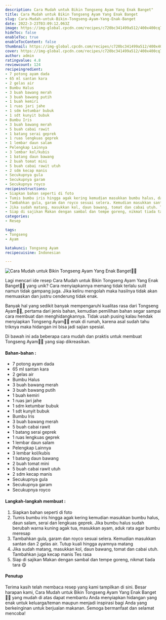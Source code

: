 ```yaml
---
description: Cara Mudah untuk Bikin Tongseng Ayam Yang Enak Banget"
title: Cara Mudah untuk Bikin Tongseng Ayam Yang Enak Banget
slug: Cara-Mudah-untuk-Bikin-Tongseng-Ayam-Yang-Enak-Banget
date: 2022-3-23T03:09:12.063Z
image: https://img-global.cpcdn.com/recipes/c720bc341499a512/400x400cq70/photo.jpg
hideToc: false
enableToc: true
enableTocContent: false
thumbnail: https://img-global.cpcdn.com/recipes/c720bc341499a512/400x400cq70/photo.jpg
cover: https://img-global.cpcdn.com/recipes/c720bc341499a512/400x400cq70/photo.jpg
author: admin
ratingvalue: 4.8
reviewcount: 124
recipeingredient:
- 7 potong ayam dada
- 65 ml santan kara
- 2 gelas air
- Bumbu Halus
- 3 buah bawang merah
- 3 buah bawang putih
- 1 buah kemiri
- 1 ruas jari jahe
- 1 sdm ketumbar bubuk
- 1 sdt kunyit bubuk
- Bumbu Iris
- 3 buah bawang merah
- 5 buah cabai rawit
- 1 batang serai geprek
- 1 ruas lengkuas geprek
- 1 lembar daun salam
- Pelengkap Lainnya
- 3 lembar kol/kubis
- 1 batang daun bawang
- 2 buah tomat mini
- 5 buah cabai rawit utuh
- 2 sdm kecap manis
- Secukupnya gula
- Secukupnya garam
- Secukupnya royco
recipeinstructions:
- Siapkan bahan seperti di foto
- Tumis bumbu iris hingga agak kering kemudian masukkan bumbu halus, daun salam, serai dan lengkuas geprek. Jika bumbu halus sudah berubah warna kuning agak tua, masukkan ayam, aduk rata agar bumbu meresap
- Tambahkan gula, garam dan royco sesuai selera. Kemudian masukkan santan dan 2 gelas air. Tutup kuali hingga ayamnya matang
- Jika sudah matang, masukkan kol, daun bawang, tomat dan cabai utuh. Tambahkan juga kecap manis Tes rasa
- Siap di sajikan Makan dengan sambal dan tempe goreng, nikmat tiada tara 😋
categories:
- Resep

tags:
- Tongseng
- Ayam

katakunci: Tongseng Ayam
recipecuisine: Indonesian

---
```


![Cara Mudah untuk Bikin Tongseng Ayam Yang Enak Banget👩‍🍳](https://img-global.cpcdn.com/recipes/c720bc341499a512/400x400cq70/photo.jpg)

Lagi mencari ide resep Cara Mudah untuk Bikin Tongseng Ayam Yang Enak Banget👩‍🍳 yang unik? Cara menyiapkannya memang tidak terlalu sulit namun tidak gampang juga. Jika keliru mengolah maka hasilnya tidak akan memuaskan dan justru cenderung tidak enak.

Banyak hal yang sedikit banyak mempengaruhi kualitas rasa dari Tongseng Ayam👩‍🍳, pertama dari jenis bahan, kemudian pemilihan bahan segar sampai cara membuat dan menghidangkannya. Tidak usah pusing kalau hendak menyiapkan Tongseng Ayam👩‍🍳 enak di rumah, karena asal sudah tahu triknya maka hidangan ini bisa jadi sajian spesial.

Di bawah ini ada beberapa cara mudah dan praktis untuk membuat Tongseng Ayam👩‍🍳 yang siap dikreasikan.

<!--inarticleads1-->

#### Bahan-bahan :

- 7 potong ayam dada
- 65 ml santan kara
- 2 gelas air
- Bumbu Halus
- 3 buah bawang merah
- 3 buah bawang putih
- 1 buah kemiri
- 1 ruas jari jahe
- 1 sdm ketumbar bubuk
- 1 sdt kunyit bubuk
- Bumbu Iris
- 3 buah bawang merah
- 5 buah cabai rawit
- 1 batang serai geprek
- 1 ruas lengkuas geprek
- 1 lembar daun salam
- Pelengkap Lainnya
- 3 lembar kol/kubis
- 1 batang daun bawang
- 2 buah tomat mini
- 5 buah cabai rawit utuh
- 2 sdm kecap manis
- Secukupnya gula
- Secukupnya garam
- Secukupnya royco

<!--inarticleads2-->

#### Langkah-langkah membuat :

1. Siapkan bahan seperti di foto
1. Tumis bumbu iris hingga agak kering kemudian masukkan bumbu halus, daun salam, serai dan lengkuas geprek. Jika bumbu halus sudah berubah warna kuning agak tua, masukkan ayam, aduk rata agar bumbu meresap
1. Tambahkan gula, garam dan royco sesuai selera. Kemudian masukkan santan dan 2 gelas air. Tutup kuali hingga ayamnya matang
1. Jika sudah matang, masukkan kol, daun bawang, tomat dan cabai utuh. Tambahkan juga kecap manis Tes rasa
1. Siap di sajikan Makan dengan sambal dan tempe goreng, nikmat tiada tara 😋

#### Penutup

Terima kasih telah membaca resep yang kami tampilkan di sini. Besar harapan kami, Cara Mudah untuk Bikin Tongseng Ayam Yang Enak Banget👩‍🍳 yang mudah di atas dapat membantu Anda menyiapkan hidangan yang enak untuk keluarga/teman maupun menjadi inspirasi bagi Anda yang berkeinginan untuk berjualan makanan. Semoga bermanfaat dan selamat mencoba!